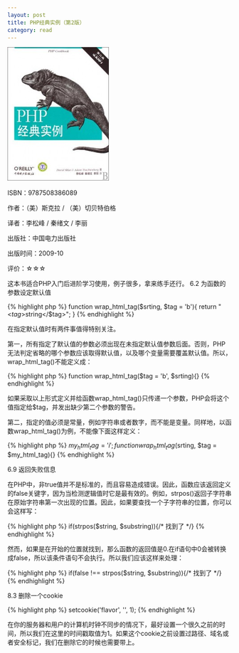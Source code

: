 ```yaml
---
layout: post
title: PHP经典实例（第2版）
category: read
---
```

<img class="cover" title="9787508386089" src="/images/2012/03/9787508386089-228x300.jpg" alt="PHP经典实例（第二版）" width="228" height="300" />

ISBN：9787508386089

作者：（美）斯克拉 / （美）切贝特伯格

译者：李松峰 / 秦绪文 / 李丽

出版社：中国电力出版社

出版时间：2009-10

评价：☆☆☆

这本书适合PHP入门后进阶学习使用，例子很多，拿来练手还行。
6.2 为函数的参数设定默认值

{% highlight php %}
function wrap_html_tag($srting, $tag = 'b'){
     return "<$tag>$string</$tag>";
}
{% endhighlight %}

在指定默认值时有两件事值得特别关注。

第一，所有指定了默认值的参数必须出现在未指定默认值参数后面。否则，PHP无法判定省略的哪个参数应该取得默认值，以及哪个变量需要覆盖默认值。所以，wrap_html_tag()不能定义成：

{% highlight php %}
function wrap_html_tag($tag = 'b', $srting){}
{% endhighlight %}

如果采取以上形式定义并给函数wrap_html_tag()只传递一个参数，PHP会将这个值指定给$tag，并发出缺少第二个参数的警告。

第二，指定的值必须是常量，例如字符串或者数字，而不能是变量。同样地，以函数wrap_html_tag()为例，不能像下面这样定义：

{% highlight php %}
$my_html_tag = 'i';
function wrap_html_tag($srting, $tag = $my_html_tag){}
{% endhighlight %}

6.9 返回失败信息

在PHP中，非true值并不是标准的，而且容易造成错误。因此，函数应该返回定义的false关键字，因为当检测逻辑值时它是最有效的。例如，strpos()返回子字符串在原始字符串第一次出现的位置。因此，如果要查找一个子字符串的位置，你可以会这样写：

{% highlight php %}
if(strpos($string, $substring)){/* 找到了 */}
{% endhighlight %}

然而，如果是在开始的位置就找到，那么函数的返回值是0.在if语句中0会被转换成false，所以该条件语句不会执行。所以我们应该这样来处理：

{% highlight php %}
if(false !== strpos($string, $substring)){/* 找到了 */}
{% endhighlight %}

8.3 删除一个cookie

{% highlight php %}
setcookie('flavor', '', 1);
{% endhighlight %}

在你的服务器和用户的计算机时钟不同步的情况下，最好设置一个很久之前的时间，所以我们在这里的时间戳取值为1。如果这个cookie之前设置过路径、域名或者安全标记，我们在删除它的时候也需要带上。
